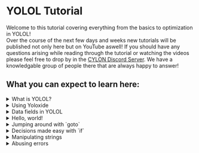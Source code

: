 # YOLOL Tutorial

Welcome to this tutorial covering everything from the basics to optimization in YOLOL!<br>
Over the course of the next few days and weeks new tutorials will be published not only here but on YouTube aswell!
If you should have any questions arising while reading through the tutorial or watching the videos please feel free to 
drop by in the [CYLON Discord Server](https://discord.gg/jkXcT74). We have a knowledgable group of people there that are
always happy to answer!


## What you can expect to learn here:

<details>
  <summary> What is YOLOL? </summary>
  
  >Everything about YOLOL, it's creators and documentation.<br><br>
  >**Stuff to learn in this chapter:**
  >+ YOLOL and the name's meaning
  >+ Information about Starbase and it's creators Frozenbyte
  >+ Official documentation of YOLOL
</details>

<details>
  <summary> Using Yoloxide </summary>
  
  > A dive into the tool which we will be using to write YOLOL.<br><br>
  >**Stuff to learn in this chapter:**
  >+ Creating a device in Yoloxide and making it scriptable
  >+ How YOLOL is being executed
</details>

<details>
  <summary> Data fields in YOLOL </summary>
  
  > All around data-fields, variables and the game-changing colon.<br><br>
  >**Stuff to learn in this chapter:**
  >+ Defining variables and assigning values
  >+ The difference between non-colon- and colon-variables
  >+ Creating more devices and accessing their variables
</details>

<details>
  <summary> Hello, world! </summary>
  
  > Understanding how the language works at the example of the classic "Hello, world!".<br><br>
  >**Stuff to learn in this chapter:**
  >+ Assigning strings to a variable
  >+ Combining strings through concatenation
</details>

<details>
  <summary> Jumping around with `goto` </summary>
  
  > Wether you just want to skip some lines or jump to a very specific one - goto does it all!<br><br>
  >**Stuff to learn in this chapter:**
  >+ The core concept of `goto`
  >+ Creating finite and infinite loops
</details>

<details>
  <summary> Decisions made easy with `if` </summary>
  
  > Using if to make decisions and create more complex scripts.<br><br>
  >**Stuff to learn in this chapter:**
  >+ Syntax of if-statments and their use-cases
  >+ Combining with `goto`

  | Project: Creating a lockable door by using `if` and `goto`! |
  | --- |
</details>

<details>
  <summary> Manipulating strings </summary>
  
  > Calculating the length of strings, reversing them and much more!<br><br>
  >**Stuff to learn in this chapter:**
  >+ Different ways of manipulating strings
  >+ Using string manipulations to get the length of a string
</details>

<details>
  <summary> Abusing errors </summary>
  
  > Causing errors in the execution of YOLOL and making use of them.<br><br>
  >**Stuff to learn in this chapter:**
  >+ Optimizing code by introducing errors
  >+ Optimized way of getting the length of a string
</details>